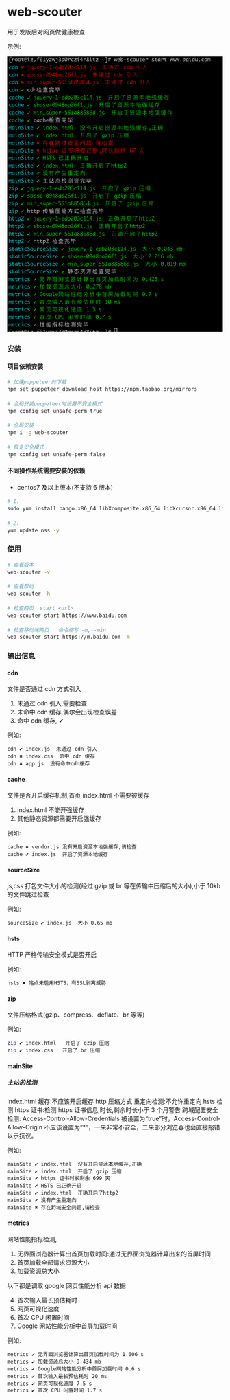 # web-scouter

用于发版后对网页做健康检查

示例:

<img src="./example.png">

### 安装

#### 项目依赖安装

```bash
# 加速puppeteer的下载
npm set puppeteer_download_host https://npm.taobao.org/mirrors

# 全局安装puppeteer时设置不安全模式
npm config set unsafe-perm true

# 全局安装
npm i -g web-scouter

# 恢复安全模式
npm config set unsafe-perm false
```

#### 不同操作系统需要安装的依赖

- centos7 及以上版本(不支持 6 版本)

```bash
# 1.
sudo yum install pango.x86_64 libXcomposite.x86_64 libXcursor.x86_64 libXdamage.x86_64 libXext.x86_64 libXi.x86_64 libXtst.x86_64 cups-libs.x86_64 libXScrnSaver.x86_64 libXrandr.x86_64 GConf2.x86_64 alsa-lib.x86_64 atk.x86_64 gtk3.x86_64 ipa-gothic-fonts xorg-x11-fonts-100dpi xorg-x11-fonts-75dpi xorg-x11-utils xorg-x11-fonts-cyrillic xorg-x11-fonts-Type1 xorg-x11-fonts-misc

# 2.
yum update nss -y
```

### 使用

```bash
# 查看版本
web-scouter -v

# 查看帮助
web-scouter -h

# 检查网页  start <url>
web-scouter start https://www.baidu.com

# 检查移动端网页   命令缩写 -m,--min
web-scouter start https://m.baidu.com -m
```

### 输出信息

#### cdn

文件是否通过 cdn 方式引入

1. 未通过 cdn 引入,需要检查
2. 未命中 cdn 缓存,偶尔会出现检查误差
3. 命中 cdn 缓存, ✔

例如:

```bash
cdn ✔ index.js  未通过 cdn 引入
cdn ✖ index.css  命中 cdn 缓存
cdn ✖ app.js  没有命中cdn缓存
```

#### cache

文件是否开启缓存机制,首页 index.html 不需要被缓存

1. index.html 不能开强缓存
2. 其他静态资源都需要开启强缓存

例如:

```bash
cache ✖ vendor.js 没有开启资源本地强缓存,请检查
cache ✔ index.js  开启了资源本地缓存
```

#### sourceSize

js,css 打包文件大小的检测(经过 gzip 或 br 等在传输中压缩后的大小),小于 10kb 的文件跳过检查

例如:

```bash
sourceSize ✔ index.js  大小 0.65 mb
```

#### hsts

HTTP 严格传输安全模式是否开启

例如:

```bash
hsts ✖ 站点未启用HSTS，有SSL剥离威胁
```

#### zip

文件压缩格式(gzip、compress、deflate、br 等等)

例如:

```bash
zip ✔ index.html   开启了 gzip 压缩
zip ✔ index.css   开启了 br 压缩
```

#### mainSite

##### 主站的检测

index.html 缓存:不应该开启缓存
http 压缩方式
重定向检测:不允许重定向
hsts 检测
https 证书:检测 https 证书信息,时长,剩余时长小于 3 个月警告
跨域配置安全检测: Access-Control-Allow-Credentials 被设置为“true”时，Access-Control-Allow-Origin 不应该设置为“\*”，一来非常不安全，二来部分浏览器也会直接报错以示抗议。

例如:

```bash
mainSite ✔ index.html  没有开启资源本地缓存,正确
mainSite ✔ index.html  开启了 gzip 压缩
mainSite ✔ https 证书时长剩余 699 天
mainSite ✔ HSTS 已正确开启
mainSite ✔ index.html  正确开启了http2
mainSite ✔ 没有产生重定向
mainSite ✖ 存在跨域安全问题,请检查
```

#### metrics

网站性能指标检测,

1. 无界面浏览器计算出首页加载时间:通过无界面浏览器计算出来的首屏时间
2. 首页加载全部请求资源大小
3. 加载资源总大小

以下都是调取 google 网页性能分析 api 数据

4. 首次输入最长预估耗时
5. 网页可视化速度
6. 首次 CPU 闲置时间
7. Google 网站性能分析中首屏加载时间

例如:

```bash
metrics ✔ 无界面浏览器计算出首页加载时间为 1.606 s
metrics ✔ 加载资源总大小 9.434 mb
metrics ✔ Google网站性能分析中首屏加载时间 0.6 s
metrics ✔ 首次输入最长预估耗时 20 ms
metrics ✔ 网页可视化速度 7.5 s
metrics ✔ 首次 CPU 闲置时间 1.7 s
```
